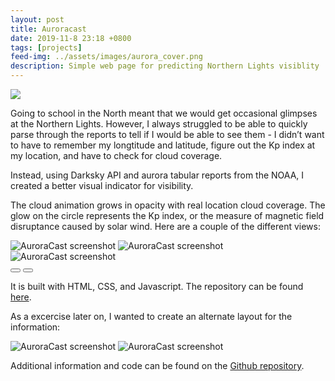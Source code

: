 ```yaml
---
layout: post
title: Auroracast
date: 2019-11-8 23:18 +0800
tags: [projects]
feed-img: ../assets/images/aurora_cover.png
description: Simple web page for predicting Northern Lights visiblity
---
```


<img class="pink-shadow center" src="../../../../assets/images/auroracast.png"/>

Going to school in the North meant that we would get occasional glimpses at the Northern Lights. However, I always struggled to be able to quickly parse through the reports to tell if I would be able to see them - I didn’t want to have to remember my longtitude and latitude, figure out the Kp index at my location, and have to check for cloud coverage.

Instead, using Darksky API and aurora tabular reports from the NOAA, I created a better visual indicator for visibility.

The cloud animation grows in opacity with real location cloud coverage. The glow on the circle represents the Kp index, or the measure of magnetic field disruptance caused by solar wind. Here are a couple of the different views:

<div class="siema">
    <img class="w-70" src="../../../../assets/images/aurora_1.png" alt="AuroraCast screenshot"/>
    <img class="w-70" src="../../../../assets/images/aurora_2.png" alt="AuroraCast screenshot"/>
    <img class="w-70" src="../../../../assets/images/aurora_3.png" alt="AuroraCast screenshot"/>
</div>
<div class="gallery-button-container center">
    <button class="prev center gallery-button"><i class="fas fa-backward" aria-hidden="true"></i></button>
    <button class="next center gallery-button"><i class="fas fa-forward" aria-hidden="true"></i></button>
</div>

It is built with HTML, CSS, and Javascript. The repository can be found <a href="https://github.com/smicklas/AuroraReact">here</a>.

As a excercise later on, I wanted to create an alternate layout for the information: 

<img src="../../../../assets/images/aurorareact_1.png" alt="AuroraCast screenshot"/>
<img src="../../../../assets/images/aurorareact_2.png" alt="AuroraCast screenshot"/>

Additional information and code can be found on the <a href="https://github.com/smicklas/DiaLights">Github repository</a>.